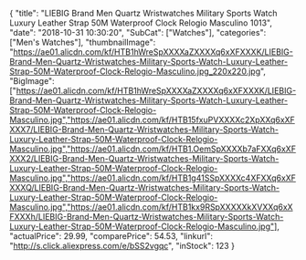 {
	"title": "LIEBIG Brand Men Quartz Wristwatches Military Sports Watch Luxury Leather Strap 50M Waterproof Clock Relogio Masculino 1013",
	"date": "2018-10-31 10:30:20",
	"SubCat": ["Watches"],
	"categories": ["Men's Watches"],
	"thumbnailImage": "https://ae01.alicdn.com/kf/HTB1hWreSpXXXXaZXXXXq6xXFXXXK/LIEBIG-Brand-Men-Quartz-Wristwatches-Military-Sports-Watch-Luxury-Leather-Strap-50M-Waterproof-Clock-Relogio-Masculino.jpg_220x220.jpg",
	"BigImage": ["https://ae01.alicdn.com/kf/HTB1hWreSpXXXXaZXXXXq6xXFXXXK/LIEBIG-Brand-Men-Quartz-Wristwatches-Military-Sports-Watch-Luxury-Leather-Strap-50M-Waterproof-Clock-Relogio-Masculino.jpg","https://ae01.alicdn.com/kf/HTB15fxuPVXXXXc2XpXXq6xXFXXX7/LIEBIG-Brand-Men-Quartz-Wristwatches-Military-Sports-Watch-Luxury-Leather-Strap-50M-Waterproof-Clock-Relogio-Masculino.jpg","https://ae01.alicdn.com/kf/HTB1.OemSpXXXXb7aFXXq6xXFXXX2/LIEBIG-Brand-Men-Quartz-Wristwatches-Military-Sports-Watch-Luxury-Leather-Strap-50M-Waterproof-Clock-Relogio-Masculino.jpg","https://ae01.alicdn.com/kf/HTB1g41SSpXXXXc4XFXXq6xXFXXXQ/LIEBIG-Brand-Men-Quartz-Wristwatches-Military-Sports-Watch-Luxury-Leather-Strap-50M-Waterproof-Clock-Relogio-Masculino.jpg","https://ae01.alicdn.com/kf/HTB1kx9RSpXXXXXkXVXXq6xXFXXXh/LIEBIG-Brand-Men-Quartz-Wristwatches-Military-Sports-Watch-Luxury-Leather-Strap-50M-Waterproof-Clock-Relogio-Masculino.jpg"],
	"actualPrice": 29.99,
	"comparePrice": 54.53,
	"linkurl": "http://s.click.aliexpress.com/e/bSS2vgqc",
	"inStock": 123
}

